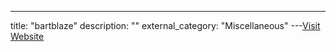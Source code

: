---
title: "bartblaze"
description: ""
external_category: "Miscellaneous"
---[Visit Website](https://github.com/bartblaze)


